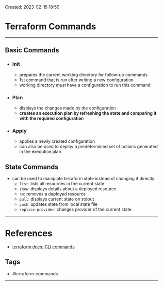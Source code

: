 Created: 2023-02-19 18:59
# Terraform Commands
---

## Basic Commands

- ### Init
	- prepares the current working directory for follow-up commands
	- 1st command that is run after writing a new configuration
	- working directory *must* have a configuration to run this command
	
- ### Plan
	- displays the changes made by the configuration
	- **creates an execution plan by refreshing the state and comparing it with the required configuration**
	
- ### Apply
	- applies a newly created configuration
	- can also be used to deploy a predetermined set of actions generated in the execution plan

## State Commands

- can be used to maniplate terraform state instead of changing it directly
	- `list`: lists all resources in the current state
	- `show`: displays details about a deployed resource
	- `rm`: removes a deployed resource
	- `pull`: displays current state on stdout
	- `push`: updates state from local state file
	- `replace-provider`: changes provider of the current state

---
# References
- [terraform docs: CLI commands](https://developer.hashicorp.com/terraform/cli/commands)

## Tags
- #terraform-commands
---
